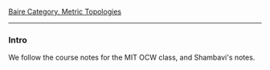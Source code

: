 [Baire Category, Metric Topologies](Baire%20Category,%20Metric%20Topologies.md)


---
### **Intro**

We follow the course notes for the MIT OCW class, and Shambavi's notes. 

